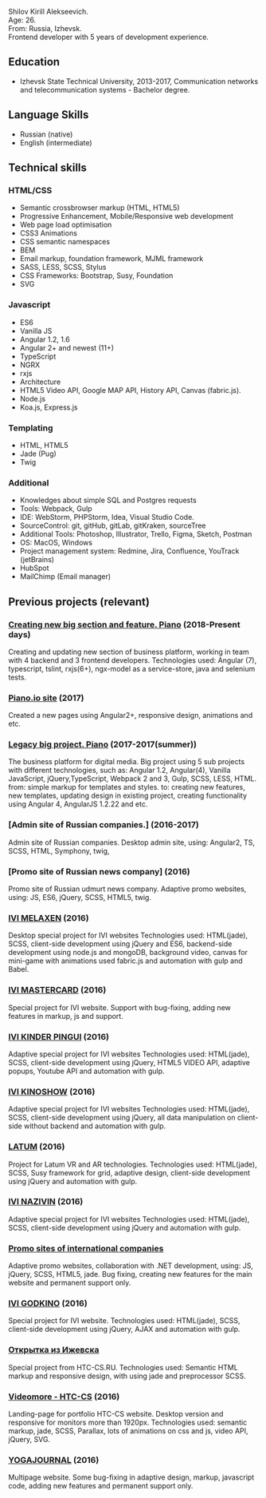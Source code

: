 Shilov Kirill Alekseevich.  
Age: 26.  
From: Russia, Izhevsk.  
Frontend developer with 5 years of development experience.  

## Education

* Izhevsk State Technical University, 2013-2017, Communication networks and telecommunication systems - Bachelor degree.

## Language Skills

* Russian (native)
* English (intermediate) 

## Technical skills

### HTML/CSS

* Semantic crossbrowser markup (HTML, HTML5)
* Progressive Enhancement, Mobile/Responsive web development
* Web page load optimisation
* CSS3 Animations
* CSS semantic namespaces
* BEM
* Email markup, foundation framework, MJML framework
* SASS, LESS, SCSS, Stylus
* CSS Frameworks: Bootstrap, Susy, Foundation
* SVG

### Javascript 

* ES6
* Vanilla JS
* Angular 1.2, 1.6
* Angular 2+ and newest (11+)
* TypeScript
* NGRX
* rxjs
* Architecture
* HTML5 Video API, Google MAP API, History API, Canvas (fabric.js).
* Node.js
* Koa.js, Express.js


### Templating

* HTML, HTML5
* Jade (Pug)
* Twig

### Additional
* Knowledges about simple SQL and Postgres requests
* Tools: Webpack, Gulp
* IDE: WebStorm, PHPStorm, Idea, Visual Studio Code.
* SourceControl: git, gitHub, gitLab, gitKraken, sourceTree
* Additional Tools: Photoshop, Illustrator, Trello, Figma, Sketch, Postman
* OS: MacOS, Windows
* Project management system: Redmine, Jira, Confluence, YouTrack (jetBrains)
* HubSpot
* MailChimp (Email manager)

## Previous projects (relevant)

### [Creating new big section and feature. Piano](https://piano.io/) (2018-Present days)
Creating and updating new section of business platform, working in team with 4 backend and 3 frontend developers.
Technologies used: Angular (7), typescript, tslint, rxjs(6+), ngx-model as a service-store, java and selenium tests.

### [Piano.io site](https://piano.io/) (2017)
Created a new pages using Angular2+, responsive design, animations and etc.


### [Legacy big project. Piano](https://piano.io/) (2017-2017(summer))
The business platform for digital media.
Big project using 5 sub projects with different technologies, such as: Angular 1.2, Angular(4), Vanilla JavaScript, jQuery,TypeScript, Webpack 2 and 3, Gulp, SCSS, LESS, HTML.
from: simple markup for templates and styles.
to: creating new features, new templates, updating design in existing project, creating functionality using Angular 4, AngularJS 1.2.22 and etc.

### [Admin site of Russian companies.] (2016-2017)
Admin site of Russian companies.
Desktop admin site, using: Angular2, TS, SCSS, HTML, Symphony, twig,

### [Promo site of Russian news company] (2016)
Promo site of Russian udmurt news company.
Adaptive promo websites, using: JS, ES6, jQuery, SCSS, HTML5, twig.

### [IVI MELAXEN](http://melaxen.ivi.ru/) (2016)
Desktop special project for IVI websites
Technologies used: HTML(jade), SСSS, client-side development using jQuery and ES6, backend-side development using node.js and mongoDB, background video, canvas for mini-game with animations used fabric.js and automation with gulp and Babel. 

### [IVI MASTERCARD](https://priceless.ivi.ru/) (2016)
Special project for IVI website.
Support with bug-fixing, adding new features in markup, js and support. 

### [IVI KINDER PINGUI](http://kinder.ivi.ru/) (2016)
Adaptive special project for IVI websites
Technologies used: HTML(jade), SСSS, client-side development using jQuery, HTML5 VIDEO API, adaptive popups, Youtube API and automation with gulp. 

### [IVI KINOSHOW](http://kinoshow.ivi.ru/) (2016)
Adaptive special project for IVI websites
Technologies used: HTML(jade), SСSS, client-side development using jQuery, all data manipulation on client-side without backend and automation with gulp. 

### [LATUM](http://latum.pro/) (2016)
Project for Latum VR and AR technologies.
Technologies used: HTML(jade), SСSS, Susy framework for grid, adaptive design, client-side development using jQuery and automation with gulp. 

### [IVI NAZIVIN](http://nazivin.ivi.ru/) (2016)
Adaptive special project for IVI websites
Technologies used: HTML(jade), SСSS, client-side development using jQuery and automation with gulp. 

### [Promo sites of international companies](2016)
Adaptive promo websites, collaboration with .NET development, using: JS, jQuery, SCSS, HTML5, jade.
Bug fixing, creating new features for the main website and permanent support only.

### [IVI GODKINO](http://godkino.ivi.ru/) (2016)
Special project for IVI website.
Technologies used: HTML(jade), SСSS, client-side development using jQuery, AJAX and automation with gulp.

### [Открытка из Ижевска](http://открыткаизижевска.рф/)
Special project from HTC-CS.RU. 
Technologies used: Semantic HTML markup and responsive design, with using jade and preprocessor SCSS.
 
### [Videomore - HTC-CS](http://www.htc-cs.ru/portfolio/videomore-phone/) (2016)
Landing-page for portfolio HTC-CS website. Desktop version and responsive for monitors more than 1920px.
Technologies used: semantic markup, jade, SCSS, Parallax, lots of animations on css and js, video API, jQuery, SVG.

### [YOGAJOURNAL](http://yogajournal.ru/) (2016)
Multipage website.
Some bug-fixing in adaptive design, markup, javascript code, adding new features and permanent support only. 
